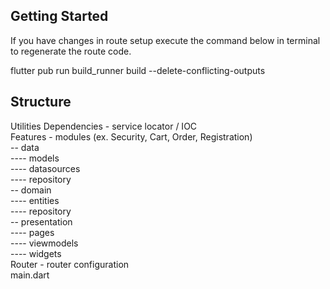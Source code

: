 ## Getting Started

If you have changes in route setup execute the command below in terminal to regenerate the route code.

flutter pub run build_runner build --delete-conflicting-outputs


## Structure

Utilities 
Dependencies - service locator / IOC  
Features - modules (ex. Security, Cart, Order, Registration)  
-- data   
---- models  
---- datasources  
---- repository  
-- domain  
---- entities  
---- repository  
-- presentation  
---- pages  
---- viewmodels  
---- widgets  
Router - router configuration  
main.dart  


